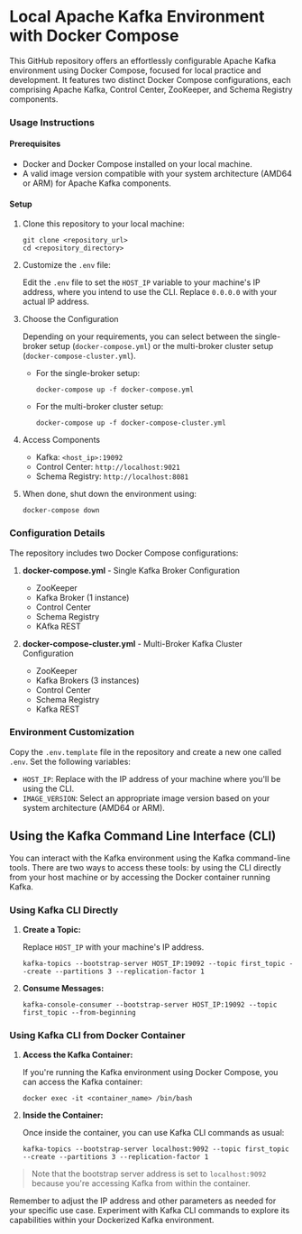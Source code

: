 # Local Apache Kafka Environment with Docker Compose

This GitHub repository offers an effortlessly configurable Apache Kafka environment using Docker Compose, focused for local practice and development. It features two distinct Docker Compose configurations, each comprising Apache Kafka, Control Center, ZooKeeper, and Schema Registry components.

### Usage Instructions

#### Prerequisites

- Docker and Docker Compose installed on your local machine.
- A valid image version compatible with your system architecture (AMD64 or ARM) for Apache Kafka components.

#### Setup

1. Clone this repository to your local machine:

   ```
   git clone <repository_url>
   cd <repository_directory>
   ```

2. Customize the `.env` file:

   Edit the `.env` file to set the `HOST_IP` variable to your machine's IP address, where you intend to use the CLI. Replace `0.0.0.0` with your actual IP address.

3. Choose the Configuration

   Depending on your requirements, you can select between the single-broker setup (`docker-compose.yml`) or the multi-broker cluster setup (`docker-compose-cluster.yml`).

   - For the single-broker setup:

     ```
     docker-compose up -f docker-compose.yml
     ```

   - For the multi-broker cluster setup:

     ```
     docker-compose up -f docker-compose-cluster.yml
     ```

4. Access Components

   - Kafka: `<host_ip>:19092`
   - Control Center: `http://localhost:9021`
   - Schema Registry: `http://localhost:8081`

5. When done, shut down the environment using:

   ```
   docker-compose down
   ```

### Configuration Details

The repository includes two Docker Compose configurations:

1. **docker-compose.yml** - Single Kafka Broker Configuration
   - ZooKeeper
   - Kafka Broker (1 instance)
   - Control Center
   - Schema Registry
   - KAfka REST

2. **docker-compose-cluster.yml** - Multi-Broker Kafka Cluster Configuration
   - ZooKeeper
   - Kafka Brokers (3 instances)
   - Control Center
   - Schema Registry
   - Kafka REST

### Environment Customization

Copy the `.env.template` file in the repository and create a new one called `.env`. Set the following variables:

- `HOST_IP`: Replace with the IP address of your machine where you'll be using the CLI.
- `IMAGE_VERSION`: Select an appropriate image version based on your system architecture (AMD64 or ARM).

## Using the Kafka Command Line Interface (CLI)

You can interact with the Kafka environment using the Kafka command-line tools. There are two ways to access these tools: by using the CLI directly from your host machine or by accessing the Docker container running Kafka.

### Using Kafka CLI Directly

1. **Create a Topic:**
   
   Replace `HOST_IP` with your machine's IP address.
   
   ```shell
   kafka-topics --bootstrap-server HOST_IP:19092 --topic first_topic --create --partitions 3 --replication-factor 1
   ```
   
2. **Consume Messages:**
   ```shell
   kafka-console-consumer --bootstrap-server HOST_IP:19092 --topic first_topic --from-beginning
   ```

### Using Kafka CLI from Docker Container

1. **Access the Kafka Container:**

   If you're running the Kafka environment using Docker Compose, you can access the Kafka container:

   ```shell
   docker exec -it <container_name> /bin/bash
   ```

2. **Inside the Container:**
   
   Once inside the container, you can use Kafka CLI commands as usual:
   
   ```shell
   kafka-topics --bootstrap-server localhost:9092 --topic first_topic --create --partitions 3 --replication-factor 1
   ```
   
> Note that the bootstrap server address is set to `localhost:9092` because you're accessing Kafka from within the container.

Remember to adjust the IP address and other parameters as needed for your specific use case. Experiment with Kafka CLI commands to explore its capabilities within your Dockerized Kafka environment.

